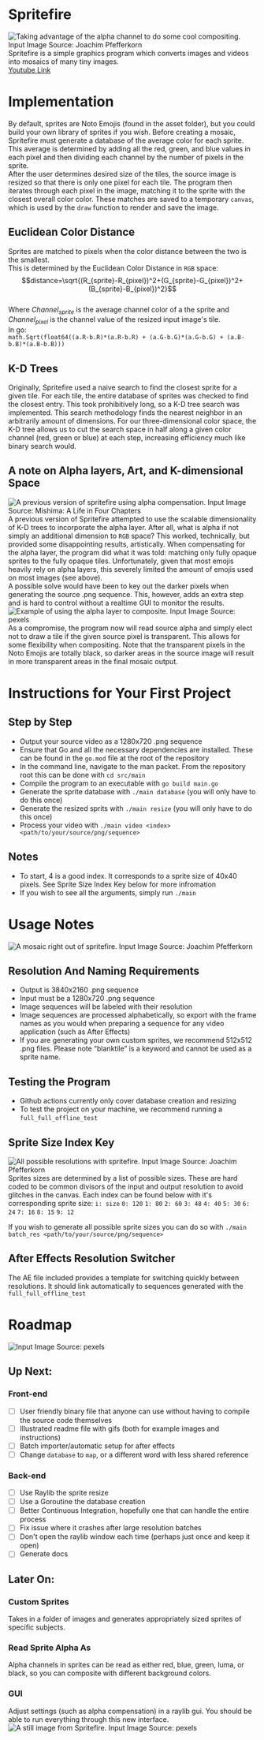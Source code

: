 # Spritefire
![[Taking advantage of the alpha channel to do some cool compositing. Input Image Source: Joachim Pfefferkorn](https://www.youtube.com/watch?v=3s3X14-8DFA)](readme_assets/eye.png)
<br>Spritefire is a simple graphics program which converts images and videos into mosaics of many tiny images.
<br>[Youtube Link](https://www.youtube.com/watch?v=3s3X14-8DFA)

# Implementation
By default, sprites are Noto Emojis (found in the asset folder), but you could build your own library of sprites if you wish.
Before creating a mosaic, Spritefire must generate a database of the average color for each sprite. This average is determined by adding all the red, green, and blue values in each pixel and then dividing each channel by the number of pixels in the sprite.
<br>After the user determines desired size of the tiles, the source image is resized so that there is only one pixel for each tile. The program then iterates through each pixel in the image, matching it to the sprite with the closest overall color color. These matches are saved to a temporary `canvas`, which is used by the `draw` function to render and save the image.

## Euclidean Color Distance
Sprites are matched to pixels when the color distance between the two is the smallest.
<br>This is determined by the Euclidean Color Distance in `RGB` space: $$distance=\sqrt{(R_{sprite}-R_{pixel})^2+(G_{sprite}-G_{pixel})^2+(B_{sprite}-B_{pixel})^2}$$
<br>Where $Channel_{sprite}$ is the average channel color of a the sprite and $Channel_{pixel}$ is the channel value of the resized input image's tile.
<br>In go:
<br>`math.Sqrt(float64((a.R-b.R)*(a.R-b.R) + (a.G-b.G)*(a.G-b.G) + (a.B-b.B)*(a.B-b.B)))` 

## K-D Trees
Originally, Spritefire used a naive search to find the closest sprite for a given tile. For each tile, the entire database of sprites was checked to find the closest entry. This took prohibitively long, so a K-D tree search was implemented. This search methodology finds the nearest neighbor in an arbitrarily amount of dimensions. For our three-dimensional color space, the K-D tree allows us to cut the search space in half along a given color channel (red, green or blue) at each step, increasing efficiency much like binary search would.

## A note on Alpha layers, Art, and K-dimensional Space
![A previous version of spritefire using alpha compensation. Input Image Source: Mishima: A Life in Four Chapters](readme_assets/alpha_compensation.png)
<br>A previous version of Spritefire attempted to use the scalable dimensionality of K-D trees to incorporate the alpha layer. After all, what is alpha if not simply an additional dimension to `RGB` space? This worked, technically, but provided some disappointing results, artistically. When compensating for the alpha layer, the program did what it was told: matching only fully opaque sprites to the fully opaque tiles. Unfortunately, given that most emojis heavily rely on alpha layers, this severely limited the amount of emojis used on most images (see above).
<br>A possible solve would have been to key out the darker pixels when generating the source .png sequence. This, however, adds an extra step and is hard to control without a realtime GUI to monitor the results.
<br>![Example of using the alpha layer to composite. Input Image Source: pexels](readme_assets/fire_breathing_alpha.png)
<br>As a compromise, the program now will read source alpha and simply elect not to draw a tile if the given source pixel is transparent. This allows for some flexibility when compositing. Note that the transparent pixels in the Noto Emojis are totally black, so darker areas in the source image will result in more transparent areas in the final mosaic output.

# Instructions for Your First Project
## Step by Step
- Output your source video as a 1280x720 .png sequence
- Ensure that Go and all the necessary dependencies are installed. These can be found in the `go.mod` file at the root of the repository
- In the command line, navigate to the man packet. From the repository root this can be done with `cd src/main`
- Compile the program to an executable with `go build main.go`
- Generate the sprite database with `./main database` (you will only have to do this once)
- Generate the resized sprits with `./main resize` (you will only have to do this once)
- Process your video with `./main video <index> <path/to/your/source/png/sequence>`

## Notes
- To start, 4 is a good index. It corresponds to a sprite size of 40x40 pixels. See Sprite Size Index Key below for more infromation
- If you wish to see all the arguments, simply run `./main`

# Usage Notes
![A mosaic right out of spritefire. Input Image Source: Joachim Pfefferkorn](readme_assets/dive.png) 
## Resolution And Naming Requirements
- Output is 3840x2160 .png sequence
- Input must be a 1280x720 .png sequence
- Image sequences will be labeled with their resolution
- Image sequences are processed alphabetically, so export with the frame names as you would when preparing a sequence for any video application (such as After Effects)
- If you are generating your own custom sprites, we recommend 512x512 .png files. Please note “blanktile” is a keyword and cannot be used as a sprite name.

## Testing the Program
- Github actions currently only cover database creation and resizing
- To test the project on your machine, we recommend running a `full_full_offline_test`

## Sprite Size Index Key
![All possible resolutions with spritefire. Input Image Source: Joachim Pfefferkorn](readme_assets/resolutions.jpg)
Sprites sizes are determined by a list of possible sizes. These are hard coded to be common divisors of the input and output resolution to avoid glitches in the canvas.
Each index can be found below with it's corresponding sprite size:
`i: size`
`0: 120`
`1: 80`
`2: 60`
`3: 48`
`4: 40`
`5: 30`
`6: 24`
`7: 16`
`8: 15`
`9: 12`

If you wish to generate all possible sprite sizes you can do so with `./main batch_res <path/to/your/source/png/sequence>`

## After Effects Resolution Switcher
The AE file included provides a template for switching quickly between resolutions. It should link automatically to sequences generated with the `full_full_offline_test`

# Roadmap
![Input Image Source: pexels](readme_assets/15_roadmap.png)
## Up Next:
### Front-end
- [ ] User friendly binary file that anyone can use without having to compile the source code themselves
- [ ] Illustrated readme file with gifs (both for example images and instructions)
- [ ] Batch importer/automatic setup for after effects
- [ ] Change `database` to `map`, or a different word with less shared reference

### Back-end
- [ ] Use Raylib the sprite resize
- [ ] Use a Goroutine the database creation
- [ ] Better Continuous Integration, hopefully one that can handle the entire process
- [ ] Fix issue where it crashes after large resolution batches
- [ ] Don't open the raylib window each time (perhaps just once and keep it open)
- [ ] Generate docs

## Later On:
### Custom Sprites
Takes in a folder of images and generates appropriately sized sprites of specific subjects.
### Read Sprite Alpha As
Alpha channels in sprites can be read as either red, blue, green, luma, or black, so you can composite with different background colors.
### GUI
Adjust settings (such as alpha compensation) in a raylib gui. You should be able to run everything through this new interface.
<br>
![A still image from Spritefire. Input Image Source: pexels](readme_assets/inverted_alpha_50.png)
